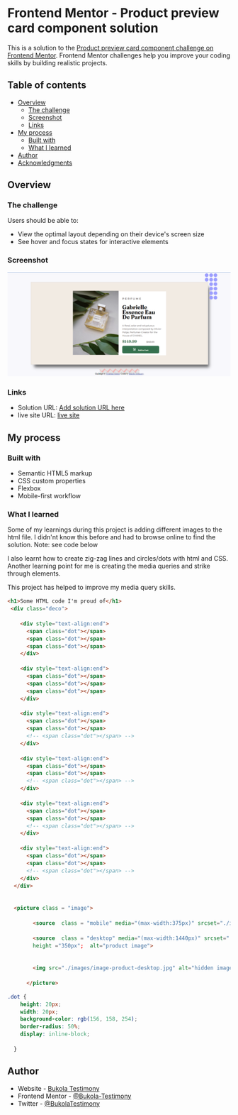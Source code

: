 # Frontend Mentor - Product preview card component solution

This is a solution to the [Product preview card component challenge on Frontend Mentor](https://www.frontendmentor.io/challenges/product-preview-card-component-GO7UmttRfa). Frontend Mentor challenges help you improve your coding skills by building realistic projects. 

## Table of contents

- [Overview](#overview)
  - [The challenge](#the-challenge)
  - [Screenshot](#screenshot)
  - [Links](#links)
- [My process](#my-process)
  - [Built with](#built-with)
  - [What I learned](#what-i-learned)
- [Author](#author)
- [Acknowledgments](#acknowledgments)


## Overview

### The challenge

Users should be able to:

- View the optimal layout depending on their device's screen size
- See hover and focus states for interactive elements

### Screenshot

![My solution preview](https://github.com/Bukola-Testimony/Frontend-Mentor-Product-preview-card/blob/599f500dee21cff835e9219552c77d7b62a52ffd/images/Screenshot.png)


### Links
 
- Solution URL: [Add solution URL here](https://your-solution-url.com)
- live site URL: [live site](https://bukola-testimony.github.io/Frontend-Mentor-Product-preview-card/)


## My process

### Built with

- Semantic HTML5 markup
- CSS custom properties
- Flexbox
- Mobile-first workflow

### What I learned

Some of my learnings during this project is adding different images to the html file. I didn'nt know this before and had to browse online to find the solution. 
Note: see code below

I also learnt how to create zig-zag lines and circles/dots with html and CSS. Another learning point for me is creating the media queries and strike through elements.

This project has helped to improve my media query skills.

```html
<h1>Some HTML code I'm proud of</h1>
 <div class="deco">

    <div style="text-align:end">
      <span class="dot"></span>
      <span class="dot"></span>
      <span class="dot"></span>
    </div>
    
    <div style="text-align:end">
      <span class="dot"></span>
      <span class="dot"></span>
      <span class="dot"></span>
    </div>
    
    <div style="text-align:end">
      <span class="dot"></span>
      <span class="dot"></span>
      <!-- <span class="dot"></span> -->
    </div>
    
    <div style="text-align:end">
      <span class="dot"></span>
      <span class="dot"></span>
      <!-- <span class="dot"></span> -->
    </div>
    
    <div style="text-align:end">
      <span class="dot"></span>
      <span class="dot"></span>
      <!-- <span class="dot"></span> -->
    </div>
    
    <div style="text-align:end">
      <span class="dot"></span>
      <span class="dot"></span>
      <!-- <span class="dot"></span> -->
    </div>
  </div>


  <picture class = "image">

        <source  class = "mobile" media="(max-width:375px)" srcset="./images/image-product-mobile.jpg" width ="320px"; height ="200px"  alt="product image">
        
        <source  class = "desktop" media="(max-width:1440px)" srcset="./images/image-product-desktop.jpg" width ="250px";
        height ="350px";  alt="product image">

        
        <img src="./images/image-product-desktop.jpg" alt="hidden image">
        
      </picture>
```


```css
.dot {
    height: 20px;
    width: 20px;
    background-color: rgb(156, 158, 254);
    border-radius: 50%;
    display: inline-block;
    
  }
```


## Author

- Website - [Bukola Testimony](https://bukola-testimony.github.io/My-Portfolio-website/)
- Frontend Mentor - [@Bukola-Testimony](https://www.frontendmentor.io/profile/Bukola-Testimony)
- Twitter - [@BukolaTestimony](https://twitter.com/BukolaTestimony)




